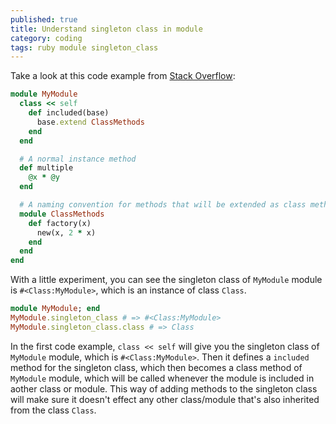 ```yaml
---
published: true
title: Understand singleton class in module
category: coding
tags: ruby module singleton_class
---
```


Take a look at this code example from [Stack Overflow](https://stackoverflow.com/questions/30757126/why-the-module-classmethods-defined-and-extended-in-the-same-namespace):

```ruby
module MyModule
  class << self
    def included(base)
      base.extend ClassMethods
    end
  end

  # A normal instance method
  def multiple
    @x * @y
  end

  # A naming convention for methods that will be extended as class methods
  module ClassMethods
    def factory(x)
      new(x, 2 * x)
    end
  end
end
```

With a little experiment, you can see the singleton class of `MyModule` module is `#<Class:MyModule>`, which is an instance of class `Class`.

```ruby
module MyModule; end
MyModule.singleton_class # => #<Class:MyModule>
MyModule.singleton_class.class # => Class
```

In the first code example, `class << self` will give you the singleton class of `MyModule` module, which is `#<Class:MyModule>`. Then it defines a `included` method for the singleton class, which then becomes a class method of `MyModule` module, which will be called whenever the module is included in aother class or module. This way of adding methods to the singleton class will make sure it doesn't effect any other class/module that's also inherited from the class `Class`.
